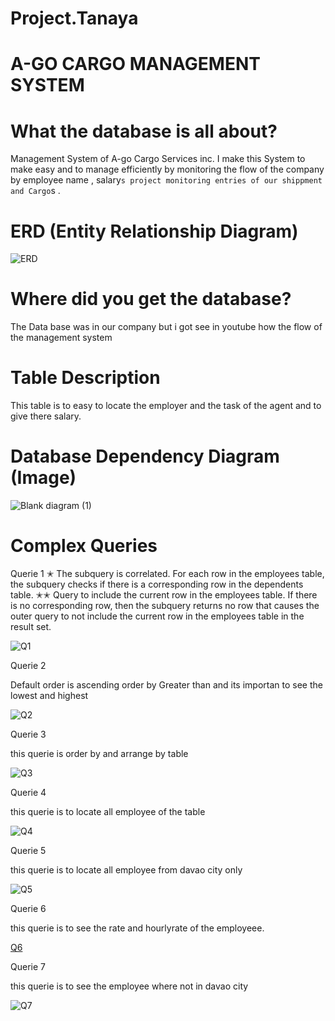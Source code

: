 # Project.Tanaya
# A-GO CARGO MANAGEMENT SYSTEM
# What the database is all about?
 Management System of A-go Cargo Services inc. I make this System to make easy and to manage efficiently by monitoring the flow of the company by employee name , salary`s project monitoring entries of our shippment and Cargo`s .   
# ERD (Entity Relationship Diagram)
![ERD](https://user-images.githubusercontent.com/73166977/103271606-aa6cbc00-49f5-11eb-81b7-84ce025ebb22.png)
# Where did you get the database?
  The Data base was in our company but i got see in youtube how the flow of the management system
# Table Description
  This table is to easy to locate the employer and the task of the agent and to give there salary.
# Database Dependency Diagram (Image)
![Blank diagram (1)](https://user-images.githubusercontent.com/73166977/103272082-df2d4300-49f6-11eb-85aa-d22ba471860a.png)

# Complex Queries

 Querie 1
✭
 The subquery is correlated. For each row in the  employees table, the subquery checks if there is a corresponding row in the dependents table. 
✭✭
 Query to include the current row in the  employees table. If there is no corresponding row, then the subquery returns no row that causes the outer query to not include the         current row in the  employees table in the result set.

 ![Q1](https://user-images.githubusercontent.com/73166977/103436775-51519200-4c5a-11eb-987b-fbe091ce3cf0.png)
 
 Querie 2
 
 Default order is ascending order by Greater than and its importan to see the lowest and highest
 
 ![Q2](https://user-images.githubusercontent.com/73166977/103436814-bb6a3700-4c5a-11eb-99c0-dab338a7f1ff.png)
 
 Querie 3

 this querie is order by and arrange by table
 
 ![Q3](https://user-images.githubusercontent.com/73166977/103436845-23208200-4c5b-11eb-8585-e3aac3edc3a1.png)
 
 Querie 4
 
  this querie is to locate all employee of the table 
  
 ![Q4](https://user-images.githubusercontent.com/73166977/103436902-ca9db480-4c5b-11eb-8083-4b1dbd83a429.png)
 
  Querie 5
  
  this querie is to locate all employee from davao city only
  
 ![Q5](https://user-images.githubusercontent.com/73166977/103436920-f5880880-4c5b-11eb-93b3-b3f0b203f7d4.png)
 
 Querie 6
 
 this querie is to see the rate and hourlyrate of the employeee.
 
 [Q6](https://user-images.githubusercontent.com/73166977/103436936-2b2cf180-4c5c-11eb-981e-6be2b0204e9b.png)
 
 Querie 7
 
 this querie is to see the employee where not in davao city
 
 ![Q7](https://user-images.githubusercontent.com/73166977/103436951-51eb2800-4c5c-11eb-907c-07dffb5039e9.png)
  
 
 
 
 
 
 
 

